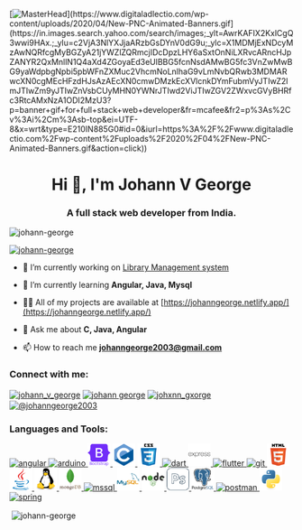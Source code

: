 [![MasterHead]([https://1.bp.blogspot.com/-7A4WynwLsM...)](https://www.digitaladlectio.com/wp-content/uploads/2020/04/New-PNC-Animated-Banners.gif](https://in.images.search.yahoo.com/search/images;_ylt=AwrKAFIX2KxlCgQ3wwi9HAx.;_ylu=c2VjA3NlYXJjaARzbGsDYnV0dG9u;_ylc=X1MDMjExNDcyMzAwNQRfcgMyBGZyA21jYWZlZQRmcjIDcDpzLHY6aSxtOnNiLXRvcARncHJpZANYR2QxMnllN1Q4aXd4ZGoyaEd3eUlBBG5fcnNsdAMwBG5fc3VnZwMwBG9yaWdpbgNpbi5pbWFnZXMuc2VhcmNoLnlhaG9vLmNvbQRwb3MDMARwcXN0cgMEcHFzdHJsAzAEcXN0cmwDMzkEcXVlcnkDYmFubmVyJTIwZ2lmJTIwZm9yJTIwZnVsbCUyMHN0YWNrJTIwd2ViJTIwZGV2ZWxvcGVyBHRfc3RtcAMxNzA1ODI2MzU3?p=banner+gif+for+full+stack+web+developer&fr=mcafee&fr2=p%3As%2Cv%3Ai%2Cm%3Asb-top&ei=UTF-8&x=wrt&type=E210IN885G0#id=0&iurl=https%3A%2F%2Fwww.digitaladlectio.com%2Fwp-content%2Fuploads%2F2020%2F04%2FNew-PNC-Animated-Banners.gif&action=click))

<h1 align="center">Hi 👋, I'm Johann V George</h1>
<h3 align="center">A full stack web developer from India.</h3>

<p align="left"> <img src="https://komarev.com/ghpvc/?username=johann-george&label=Profile%20views&color=0e75b6&style=flat" alt="johann-george" /> </p>

<p align="left"> <a href="https://github.com/ryo-ma/github-profile-trophy"><img src="https://github-profile-trophy.vercel.app/?username=johann-george" alt="johann-george" /></a> </p>

- 🔭 I’m currently working on [Library Management system](https://github.com/Johann-George/Library_management_project)

- 🌱 I’m currently learning **Angular, Java, Mysql**

- 👨‍💻 All of my projects are available at [https://johanngeorge.netlify.app/](https://johanngeorge.netlify.app/)

- 💬 Ask me about **C, Java, Angular**

- 📫 How to reach me **johanngeorge2003@gmail.com**

<h3 align="left">Connect with me:</h3>
<p align="left">
<a href="https://twitter.com/johann_v_george" target="blank"><img align="center" src="https://raw.githubusercontent.com/rahuldkjain/github-profile-readme-generator/master/src/images/icons/Social/twitter.svg" alt="johann_v_george" height="30" width="40" /></a>
<a href="https://linkedin.com/in/johann george" target="blank"><img align="center" src="https://raw.githubusercontent.com/rahuldkjain/github-profile-readme-generator/master/src/images/icons/Social/linked-in-alt.svg" alt="johann george" height="30" width="40" /></a>
<a href="https://instagram.com/johxnn_gxorge" target="blank"><img align="center" src="https://raw.githubusercontent.com/rahuldkjain/github-profile-readme-generator/master/src/images/icons/Social/instagram.svg" alt="johxnn_gxorge" height="30" width="40" /></a>
<a href="https://medium.com/@johanngeorge2003" target="blank"><img align="center" src="https://raw.githubusercontent.com/rahuldkjain/github-profile-readme-generator/master/src/images/icons/Social/medium.svg" alt="@johanngeorge2003" height="30" width="40" /></a>
</p>

<h3 align="left">Languages and Tools:</h3>
<p align="left"> <a href="https://angular.io" target="_blank" rel="noreferrer"> <img src="https://angular.io/assets/images/logos/angular/angular.svg" alt="angular" width="40" height="40"/> </a> <a href="https://www.arduino.cc/" target="_blank" rel="noreferrer"> <img src="https://cdn.worldvectorlogo.com/logos/arduino-1.svg" alt="arduino" width="40" height="40"/> </a> <a href="https://getbootstrap.com" target="_blank" rel="noreferrer"> <img src="https://raw.githubusercontent.com/devicons/devicon/master/icons/bootstrap/bootstrap-plain-wordmark.svg" alt="bootstrap" width="40" height="40"/> </a> <a href="https://www.cprogramming.com/" target="_blank" rel="noreferrer"> <img src="https://raw.githubusercontent.com/devicons/devicon/master/icons/c/c-original.svg" alt="c" width="40" height="40"/> </a> <a href="https://www.w3schools.com/css/" target="_blank" rel="noreferrer"> <img src="https://raw.githubusercontent.com/devicons/devicon/master/icons/css3/css3-original-wordmark.svg" alt="css3" width="40" height="40"/> </a> <a href="https://dart.dev" target="_blank" rel="noreferrer"> <img src="https://www.vectorlogo.zone/logos/dartlang/dartlang-icon.svg" alt="dart" width="40" height="40"/> </a> <a href="https://expressjs.com" target="_blank" rel="noreferrer"> <img src="https://raw.githubusercontent.com/devicons/devicon/master/icons/express/express-original-wordmark.svg" alt="express" width="40" height="40"/> </a> <a href="https://flutter.dev" target="_blank" rel="noreferrer"> <img src="https://www.vectorlogo.zone/logos/flutterio/flutterio-icon.svg" alt="flutter" width="40" height="40"/> </a> <a href="https://git-scm.com/" target="_blank" rel="noreferrer"> <img src="https://www.vectorlogo.zone/logos/git-scm/git-scm-icon.svg" alt="git" width="40" height="40"/> </a> <a href="https://www.w3.org/html/" target="_blank" rel="noreferrer"> <img src="https://raw.githubusercontent.com/devicons/devicon/master/icons/html5/html5-original-wordmark.svg" alt="html5" width="40" height="40"/> </a> <a href="https://www.java.com" target="_blank" rel="noreferrer"> <img src="https://raw.githubusercontent.com/devicons/devicon/master/icons/java/java-original.svg" alt="java" width="40" height="40"/> </a> <a href="https://www.linux.org/" target="_blank" rel="noreferrer"> <img src="https://raw.githubusercontent.com/devicons/devicon/master/icons/linux/linux-original.svg" alt="linux" width="40" height="40"/> </a> <a href="https://www.mongodb.com/" target="_blank" rel="noreferrer"> <img src="https://raw.githubusercontent.com/devicons/devicon/master/icons/mongodb/mongodb-original-wordmark.svg" alt="mongodb" width="40" height="40"/> </a> <a href="https://www.microsoft.com/en-us/sql-server" target="_blank" rel="noreferrer"> <img src="https://www.svgrepo.com/show/303229/microsoft-sql-server-logo.svg" alt="mssql" width="40" height="40"/> </a> <a href="https://www.mysql.com/" target="_blank" rel="noreferrer"> <img src="https://raw.githubusercontent.com/devicons/devicon/master/icons/mysql/mysql-original-wordmark.svg" alt="mysql" width="40" height="40"/> </a> <a href="https://nodejs.org" target="_blank" rel="noreferrer"> <img src="https://raw.githubusercontent.com/devicons/devicon/master/icons/nodejs/nodejs-original-wordmark.svg" alt="nodejs" width="40" height="40"/> </a> <a href="https://www.photoshop.com/en" target="_blank" rel="noreferrer"> <img src="https://raw.githubusercontent.com/devicons/devicon/master/icons/photoshop/photoshop-line.svg" alt="photoshop" width="40" height="40"/> </a> <a href="https://www.postgresql.org" target="_blank" rel="noreferrer"> <img src="https://raw.githubusercontent.com/devicons/devicon/master/icons/postgresql/postgresql-original-wordmark.svg" alt="postgresql" width="40" height="40"/> </a> <a href="https://postman.com" target="_blank" rel="noreferrer"> <img src="https://www.vectorlogo.zone/logos/getpostman/getpostman-icon.svg" alt="postman" width="40" height="40"/> </a> <a href="https://www.python.org" target="_blank" rel="noreferrer"> <img src="https://raw.githubusercontent.com/devicons/devicon/master/icons/python/python-original.svg" alt="python" width="40" height="40"/> </a> <a href="https://spring.io/" target="_blank" rel="noreferrer"> <img src="https://www.vectorlogo.zone/logos/springio/springio-icon.svg" alt="spring" width="40" height="40"/> </a> </p>

<p>&nbsp;<img align="center" src="https://github-readme-stats.vercel.app/api?username=johann-george&show_icons=true&locale=en" alt="johann-george" /></p>
